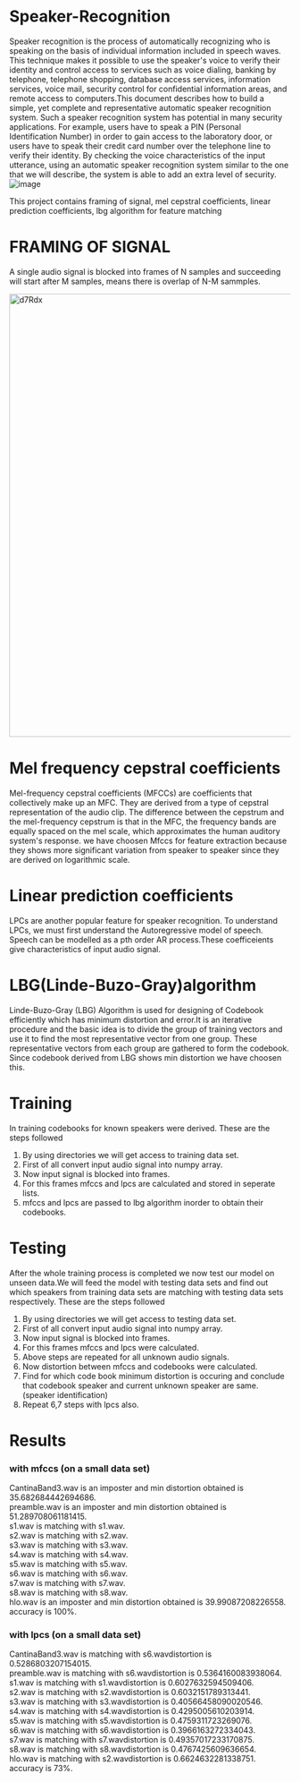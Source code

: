 # Speaker-Recognition
Speaker recognition is the process of automatically recognizing who is speaking on the basis of individual information included in speech waves. This technique makes it possible
to use the speaker's voice to verify their identity and control access to services such as voice dialing, banking by telephone, telephone shopping, database access services, 
information services, voice mail, security control for confidential information areas, and remote access to computers.This document describes how to build a simple, yet complete 
and representative automatic speaker recognition system.  Such a speaker recognition system has potential in many security applications.  For example, users have to speak a 
PIN (Personal Identification Number) in order to gain access to the laboratory door, or users have to speak their credit card number over the telephone line to verify their 
identity.  By checking the voice characteristics of the input utterance, using an automatic speaker recognition system similar to the one that we will describe, the system is 
able to add an extra level of security.
![image](https://user-images.githubusercontent.com/92499855/137593881-06a6708a-43bf-4cec-bb01-7f21da458ae5.png)

This project contains framing of signal, mel cepstral coefficients, linear prediction coefficients, lbg algorithm for feature matching

# FRAMING OF SIGNAL
A single audio signal is blocked into frames of N samples and succeeding will start after M samples, means there is overlap of N-M sammples.

<img width="792" alt="d7Rdx" src="https://user-images.githubusercontent.com/92499855/137594110-5141da60-3600-4c4f-bce7-59c33a17b1e1.png">

# Mel frequency cepstral coefficients
Mel-frequency cepstral coefficients (MFCCs) are coefficients that collectively make up an MFC. They are derived from a type of cepstral representation of the audio clip. The difference between the cepstrum and the mel-frequency cepstrum is that in the MFC, the frequency bands are equally spaced on the mel scale, which approximates the human auditory system's response. we have choosen Mfccs for feature extraction because they shows more significant variation from speaker to speaker since they are derived on logarithmic scale.
# Linear prediction coefficients
LPCs are another popular feature for speaker recognition. To understand LPCs, we must first understand the Autoregressive model of speech. Speech can be modelled as a pth order AR process.These coefficeients give characteristics of input audio signal.
# LBG(Linde-Buzo-Gray)algorithm
Linde-Buzo-Gray (LBG) Algorithm is used for designing of Codebook efficiently which has minimum distortion and error.It is an iterative procedure and the basic idea is to divide the group of training vectors and use it to find the most representative vector from one group. These representative vectors from each group are gathered to form the codebook. Since codebook derived from LBG shows min distortion we have choosen this.


# Training 
In training codebooks for known speakers were derived. These are the steps followed

1) By using directories we will get access to training data set.
2) First of all convert input audio signal into numpy array.
3) Now input signal is blocked into frames.
4) For this frames mfccs and lpcs are calculated and stored in seperate lists.
5) mfccs and lpcs are passed to lbg algorithm inorder to obtain their codebooks.
# Testing
After the whole training process is completed we now test our model on unseen data.We will feed the model with testing data sets and find out which speakers from training data sets are matching with testing data sets respectively. These are the steps followed
1) By using directories we will get access to testing data set.
2) First of all convert input audio signal into numpy array.
3) Now input signal is blocked into frames.
4) For this frames mfccs and lpcs were calculated.
5) Above steps are repeated for all unknown audio signals.
6) Now distortion between mfccs and codebooks were calculated.
7) Find for which code book minimum distortion is occuring and conclude that codebook speaker and current unknown speaker are same.(speaker identification)
8) Repeat 6,7 steps with lpcs also.
# Results
### with mfccs (on a small data set)
CantinaBand3.wav is an imposter and min distortion obtained is  35.682684442694686.  
preamble.wav is an imposter and min distortion obtained is  51.289708061181415.  
s1.wav is matching with s1.wav.  
s2.wav is matching with s2.wav.  
s3.wav is matching with s3.wav.  
s4.wav is matching with s4.wav.  
s5.wav is matching with s5.wav.  
s6.wav is matching with s6.wav.  
s7.wav is matching with s7.wav.  
s8.wav is matching with s8.wav.  
hlo.wav is an imposter and min distortion obtained is  39.99087208226558.  
accuracy is 100%.
### with lpcs (on a small data set)
CantinaBand3.wav is matching with s6.wavdistortion is 0.5286803207154015.  
preamble.wav is matching with s6.wavdistortion is 0.5364160083938064.  
s1.wav is matching with s1.wavdistortion is 0.6027632594509406.  
s2.wav is matching with s2.wavdistortion is 0.6032151789313441.  
s3.wav is matching with s3.wavdistortion is 0.40566458090020546.  
s4.wav is matching with s4.wavdistortion is 0.4295005610203914.  
s5.wav is matching with s5.wavdistortion is 0.4759311723269076.  
s6.wav is matching with s6.wavdistortion is 0.3966163272334043.  
s7.wav is matching with s7.wavdistortion is 0.49357017233170875.  
s8.wav is matching with s8.wavdistortion is 0.4767425609636654.  
hlo.wav is matching with s2.wavdistortion is 0.6624632281338751.  
accuracy is 73%.

















